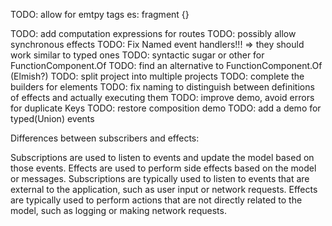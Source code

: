 

TODO: allow for emtpy tags es: fragment {} 

TODO: add computation expressions for routes
TODO: possibly allow synchronous effects
TODO: Fix Named event handlers!!! => they should work similar to typed ones
TODO: syntactic sugar or other for FunctionComponent.Of
TODO: find an alternative to FunctionComponent.Of (Elmish?)
TODO: split project into multiple projects
TODO: complete the builders for elements
TODO: fix naming to distinguish between definitions of effects and actually executing them
TODO: improve demo, avoid errors for duplicate Keys
TODO: restore composition demo
TODO: add a demo for typed(Union) events

Differences between subscribers and effects:

Subscriptions are used to listen to events and update the model based on those events.
Effects are used to perform side effects based on the model or messages.
Subscriptions are typically used to listen to events that are external to the application, such as user input or network requests.
Effects are typically used to perform actions that are not directly related to the model, such as logging or making network requests.

